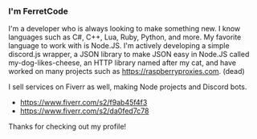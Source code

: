 ### I'm FerretCode

I'm a developer who is always looking to make something new. I know languages such as C#, C++, Lua, Ruby, Python, and more. My favorite language to work with is Node.JS.
I'm actively developing a simple discord.js wrapper, a JSON library to make JSON easy in Node.JS called my-dog-likes-cheese, an HTTP library named after my cat, and have worked on many projects such as https://raspberryproxies.com. (dead)

I sell services on Fiverr as well, making Node projects and Discord bots.

- https://www.fiverr.com/s2/f9ab45f4f3
- https://www.fiverr.com/s2/da0fed7c78

Thanks for checking out my profile!

